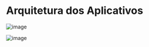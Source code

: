 # Arquitetura dos Aplicativos

![image](https://user-images.githubusercontent.com/37185061/196781598-9f998713-9f9e-407f-8617-72f6d32e7304.png)


![image](https://user-images.githubusercontent.com/37185061/196781528-98ce5afc-8862-4ef1-929a-83b607cd8a4f.png)
